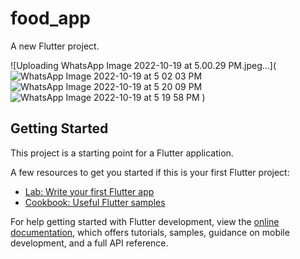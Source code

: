 # food_app

A new Flutter project.

![Uploading WhatsApp Image 2022-10-19 at 5.00.29 PM.jpeg…](![WhatsApp Image 2022-10-19 at 5 02 03 PM](https://user-images.githubusercontent.com/100303780/197267083-e1995bea-4a09-4036-8437-228fbb5b41cc.jpeg)
![WhatsApp Image 2022-10-19 at 5 20 09 PM](https://user-images.githubusercontent.com/100303780/197267086-cfc6904e-27e2-4db2-89ea-5ae2e1f78a40.jpeg)
![WhatsApp Image 2022-10-19 at 5 19 58 PM](https://user-images.githubusercontent.com/100303780/197267088-77803692-dd2a-4d8d-a8de-e443822f73a6.jpeg)
)


## Getting Started

This project is a starting point for a Flutter application.

A few resources to get you started if this is your first Flutter project:

- [Lab: Write your first Flutter app](https://docs.flutter.dev/get-started/codelab)
- [Cookbook: Useful Flutter samples](https://docs.flutter.dev/cookbook)

For help getting started with Flutter development, view the
[online documentation](https://docs.flutter.dev/), which offers tutorials,
samples, guidance on mobile development, and a full API reference.
